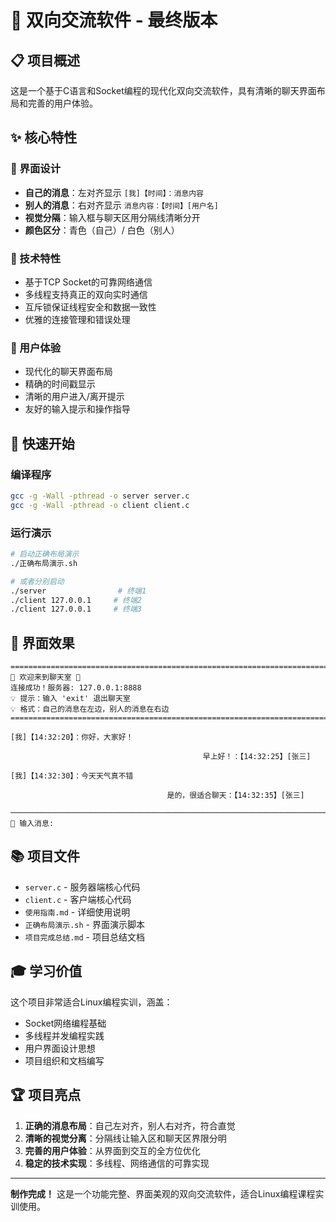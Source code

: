 # 🎯 双向交流软件 - 最终版本

## 📋 项目概述
这是一个基于C语言和Socket编程的现代化双向交流软件，具有清晰的聊天界面布局和完善的用户体验。

## ✨ 核心特性

### 🎨 界面设计
- **自己的消息**：左对齐显示 `[我]【时间】：消息内容`
- **别人的消息**：右对齐显示 `消息内容：【时间】[用户名]`
- **视觉分隔**：输入框与聊天区用分隔线清晰分开
- **颜色区分**：青色（自己）/ 白色（别人）

### 🔧 技术特性
- 基于TCP Socket的可靠网络通信
- 多线程支持真正的双向实时通信
- 互斥锁保证线程安全和数据一致性
- 优雅的连接管理和错误处理

### 🎯 用户体验
- 现代化的聊天界面布局
- 精确的时间戳显示
- 清晰的用户进入/离开提示
- 友好的输入提示和操作指导

## 🚀 快速开始

### 编译程序
```bash
gcc -g -Wall -pthread -o server server.c
gcc -g -Wall -pthread -o client client.c
```

### 运行演示
```bash
# 启动正确布局演示
./正确布局演示.sh

# 或者分别启动
./server                # 终端1
./client 127.0.0.1     # 终端2
./client 127.0.0.1     # 终端3
```

## 📱 界面效果

```
================================================================================
🎉 欢迎来到聊天室 🎉
连接成功！服务器: 127.0.0.1:8888
💡 提示：输入 'exit' 退出聊天室
💡 格式：自己的消息在左边，别人的消息在右边
================================================================================

[我]【14:32:20】：你好，大家好！

                                           早上好！：【14:32:25】[张三]

[我]【14:32:30】：今天天气真不错

                                   是的，很适合聊天：【14:32:35】[张三]

────────────────────────────────────────────────────────────────────────────────
💬 输入消息: 
```

## 📚 项目文件

- `server.c` - 服务器端核心代码
- `client.c` - 客户端核心代码  
- `使用指南.md` - 详细使用说明
- `正确布局演示.sh` - 界面演示脚本
- `项目完成总结.md` - 项目总结文档

## 🎓 学习价值

这个项目非常适合Linux编程实训，涵盖：
- Socket网络编程基础
- 多线程并发编程实践
- 用户界面设计思想
- 项目组织和文档编写

## 🏆 项目亮点

1. **正确的消息布局**：自己左对齐，别人右对齐，符合直觉
2. **清晰的视觉分离**：分隔线让输入区和聊天区界限分明
3. **完善的用户体验**：从界面到交互的全方位优化
4. **稳定的技术实现**：多线程、网络通信的可靠实现

---
**制作完成！** 这是一个功能完整、界面美观的双向交流软件，适合Linux编程课程实训使用。
